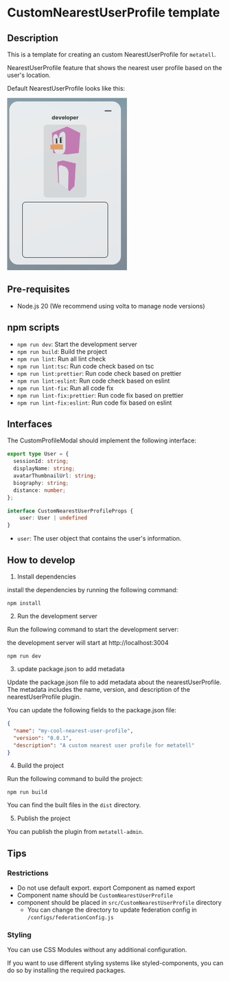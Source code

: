 # CustomNearestUserProfile template

## Description

This is a template for creating an custom NearestUserProfile for `metatell`.

NearestUserProfile feature that shows the nearest user profile based on the user's location.

Default NearestUserProfile looks like this:

![Default NearestUserProfile](./images/default-nearest-user-profile.png)

## Pre-requisites

- Node.js 20 (We recommend using volta to manage node versions)

## npm scripts

- `npm run dev`: Start the development server
- `npm run build`: Build the project
- `npm run lint`: Run all lint check
- `npm run lint:tsc`: Run code check based on tsc
- `npm run lint:prettier`: Run code check based on prettier
- `npm run lint:eslint`: Run code check based on eslint
- `npm run lint-fix`: Run all code fix
- `npm run lint-fix:prettier`: Run code fix based on prettier
- `npm run lint-fix:eslint`: Run code fix based on eslint

## Interfaces

The CustomProfileModal should implement the following interface:

```ts
export type User = {
  sessionId: string;
  displayName: string;
  avatarThumbnailUrl: string;
  biography: string;
  distance: number;
};
```

```ts
interface CustomNearestUserProfileProps {
    user: User | undefined
}
```

- `user`: The user object that contains the user's information.

## How to develop

1. Install dependencies

install the dependencies by running the following command:

```
npm install
```

2. Run the development server

Run the following command to start the development server:

the development server will start at http://localhost:3004

```
npm run dev
```

3. update package.json to add metadata

Update the package.json file to add metadata about the nearestUserProfile. The metadata includes the name, version, and description of the nearestUserProfile plugin.

You can update the following fields to the package.json file:

```json
{
  "name": "my-cool-nearest-user-profile",
  "version": "0.0.1",
  "description": "A custom nearest user profile for metatell"
}
```

4. Build the project

Run the following command to build the project:

```
npm run build
```

You can find the built files in the `dist` directory.

5. Publish the project

You can publish the plugin from `metatell-admin`.

## Tips

### Restrictions

- Do not use default export. export Component as named export
- Component name should be `CustomNearestUserProfile`
- component should be placed in `src/CustomNearestUserProfile` directory
  - You can change the directory to update federation config in `/configs/federationConfig.js`

### Styling

You can use CSS Modules without any additional configuration.

If you want to use different styling systems like styled-components, you can do so by installing the required packages.

